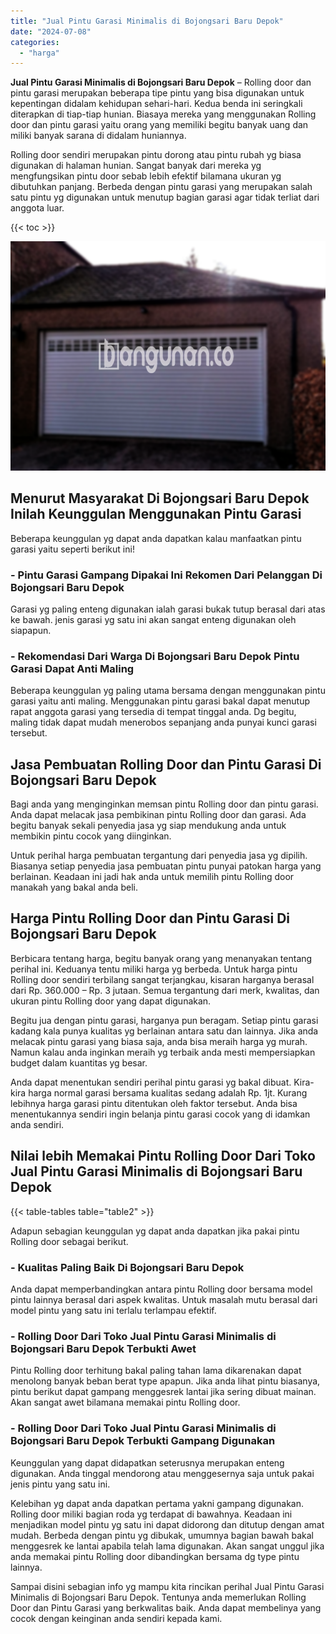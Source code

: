 ```yaml
---
title: "Jual Pintu Garasi Minimalis di Bojongsari Baru Depok"
date: "2024-07-08"
categories: 
  - "harga"
---
```


**Jual Pintu Garasi Minimalis di Bojongsari Baru Depok** – Rolling door dan pintu garasi merupakan beberapa tipe pintu yang bisa digunakan untuk kepentingan didalam kehidupan sehari-hari. Kedua benda ini seringkali diterapkan di tiap-tiap hunian. Biasaya mereka yang menggunakan Rolling door dan pintu garasi yaitu orang yang memiliki begitu banyak uang dan miliki banyak sarana di didalam huniannya.

Rolling door sendiri merupakan pintu dorong atau pintu rubah yg biasa digunakan di halaman hunian. Sangat banyak dari mereka yg mengfungsikan pintu door sebab lebih efektif bilamana ukuran yg dibutuhkan panjang. Berbeda dengan pintu garasi yang merupakan salah satu pintu yg digunakan untuk menutup bagian garasi agar tidak terliat dari anggota luar.

{{< toc >}}

![Jual Pintu Garasi Minimalis di Bojongsari Baru Depok](/images/pintu-garasi-27.png)

## Menurut Masyarakat Di Bojongsari Baru Depok Inilah Keunggulan Menggunakan Pintu Garasi

Beberapa keunggulan yg dapat anda dapatkan kalau manfaatkan pintu garasi yaitu seperti berikut ini!

### \- Pintu Garasi Gampang Dipakai Ini Rekomen Dari Pelanggan Di Bojongsari Baru Depok

Garasi yg paling enteng digunakan ialah garasi bukak tutup berasal dari atas ke bawah. jenis garasi yg satu ini akan sangat enteng digunakan oleh siapapun.

### \- Rekomendasi Dari Warga Di Bojongsari Baru Depok Pintu Garasi Dapat Anti Maling

Beberapa keunggulan yg paling utama bersama dengan menggunakan pintu garasi yaitu anti maling. Menggunakan pintu garasi bakal dapat menutup rapat anggota garasi yang tersedia di tempat tinggal anda. Dg begitu, maling tidak dapat mudah menerobos sepanjang anda punyai kunci garasi tersebut.

## Jasa Pembuatan Rolling Door dan Pintu Garasi Di Bojongsari Baru Depok

Bagi anda yang menginginkan memsan pintu Rolling door dan pintu garasi. Anda dapat melacak jasa pembikinan pintu Rolling door dan garasi. Ada begitu banyak sekali penyedia jasa yg siap mendukung anda untuk membikin pintu cocok yang diinginkan.

Untuk perihal harga pembuatan tergantung dari penyedia jasa yg dipilih. Biasanya setiap penyedia jasa pembuatan pintu punyai patokan harga yang berlainan. Keadaan ini jadi hak anda untuk memilih pintu Rolling door manakah yang bakal anda beli.

## Harga Pintu Rolling Door dan Pintu Garasi Di Bojongsari Baru Depok

Berbicara tentang harga, begitu banyak orang yang menanyakan tentang perihal ini. Keduanya tentu miliki harga yg berbeda. Untuk harga pintu Rolling door sendiri terbilang sangat terjangkau, kisaran harganya berasal dari Rp. 360.000 – Rp. 3 jutaan. Semua tergantung dari merk, kwalitas, dan ukuran pintu Rolling door yang dapat digunakan.

Begitu jua dengan pintu garasi, harganya pun beragam. Setiap pintu garasi kadang kala punya kualitas yg berlainan antara satu dan lainnya. Jika anda melacak pintu garasi yang biasa saja, anda bisa meraih harga yg murah. Namun kalau anda inginkan meraih yg terbaik anda mesti mempersiapkan budget dalam kuantitas yg besar.

Anda dapat menentukan sendiri perihal pintu garasi yg bakal dibuat. Kira-kira harga normal garasi bersama kualitas sedang adalah Rp. 1jt. Kurang lebihnya harga garasi pintu ditentukan oleh faktor tersebut. Anda bisa menentukannya sendiri ingin belanja pintu garasi cocok yang di idamkan anda sendiri.

## Nilai lebih Memakai Pintu Rolling Door Dari Toko Jual Pintu Garasi Minimalis di Bojongsari Baru Depok

{{< table-tables table="table2" >}}

Adapun sebagian keunggulan yg dapat anda dapatkan jika pakai pintu Rolling door sebagai berikut.

### \- Kualitas Paling Baik Di Bojongsari Baru Depok

Anda dapat memperbandingkan antara pintu Rolling door bersama model pintu lainnya berasal dari aspek kwalitas. Untuk masalah mutu berasal dari model pintu yang satu ini terlalu terlampau efektif.

### \- Rolling Door Dari Toko Jual Pintu Garasi Minimalis di Bojongsari Baru Depok Terbukti Awet

Pintu Rolling door terhitung bakal paling tahan lama dikarenakan dapat menolong banyak beban berat type apapun. Jika anda lihat pintu biasanya, pintu berikut dapat gampang menggesrek lantai jika sering dibuat mainan. Akan sangat awet bilamana memakai pintu Rolling door.

### \- Rolling Door Dari Toko Jual Pintu Garasi Minimalis di Bojongsari Baru Depok Terbukti Gampang Digunakan

Keunggulan yang dapat didapatkan seterusnya merupakan enteng digunakan. Anda tinggal mendorong atau menggesernya saja untuk pakai jenis pintu yang satu ini.

Kelebihan yg dapat anda dapatkan pertama yakni gampang digunakan. Rolling door miliki bagian roda yg terdapat di bawahnya. Keadaan ini menjadikan model pintu yg satu ini dapat didorong dan ditutup dengan amat mudah. Berbeda dengan pintu yg dibukak, umumnya bagian bawah bakal menggesrek ke lantai apabila telah lama digunakan. Akan sangat unggul jika anda memakai pintu Rolling door dibandingkan bersama dg type pintu lainnya.

Sampai disini sebagian info yg mampu kita rincikan perihal Jual Pintu Garasi Minimalis di Bojongsari Baru Depok. Tentunya anda memerlukan Rolling Door dan Pintu Garasi yang berkwalitas baik. Anda dapat membelinya yang cocok dengan keinginan anda sendiri kepada kami.
